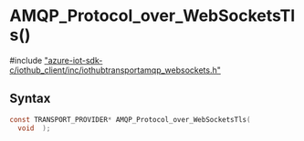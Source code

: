 # AMQP_Protocol_over_WebSocketsTls()

\#include ["azure-iot-sdk-c/iothub_client/inc/iothubtransportamqp_websockets.h"](../iot-c-ref-iothubtransportamqp-websockets-h.md)  

## Syntax

```C
const TRANSPORT_PROVIDER* AMQP_Protocol_over_WebSocketsTls(
  void  );

```

